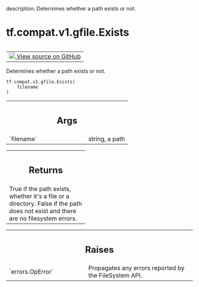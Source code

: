 description: Determines whether a path exists or not.

<div itemscope itemtype="http://developers.google.com/ReferenceObject">
<meta itemprop="name" content="tf.compat.v1.gfile.Exists" />
<meta itemprop="path" content="Stable" />
</div>

# tf.compat.v1.gfile.Exists

<!-- Insert buttons and diff -->

<table class="tfo-notebook-buttons tfo-api nocontent" align="left">
<td>
  <a target="_blank" href="https://github.com/tensorflow/tensorflow/blob/r2.4/tensorflow/python/lib/io/file_io.py#L236-L250">
    <img src="https://www.tensorflow.org/images/GitHub-Mark-32px.png" />
    View source on GitHub
  </a>
</td>
</table>



Determines whether a path exists or not.

<pre class="devsite-click-to-copy prettyprint lang-py tfo-signature-link">
<code>tf.compat.v1.gfile.Exists(
    filename
)
</code></pre>



<!-- Placeholder for "Used in" -->


<!-- Tabular view -->
 <table class="responsive fixed orange">
<colgroup><col width="214px"><col></colgroup>
<tr><th colspan="2"><h2 class="add-link">Args</h2></th></tr>

<tr>
<td>
`filename`
</td>
<td>
string, a path
</td>
</tr>
</table>



<!-- Tabular view -->
 <table class="responsive fixed orange">
<colgroup><col width="214px"><col></colgroup>
<tr><th colspan="2"><h2 class="add-link">Returns</h2></th></tr>
<tr class="alt">
<td colspan="2">
True if the path exists, whether it's a file or a directory.
False if the path does not exist and there are no filesystem errors.
</td>
</tr>

</table>



<!-- Tabular view -->
 <table class="responsive fixed orange">
<colgroup><col width="214px"><col></colgroup>
<tr><th colspan="2"><h2 class="add-link">Raises</h2></th></tr>

<tr>
<td>
`errors.OpError`
</td>
<td>
Propagates any errors reported by the FileSystem API.
</td>
</tr>
</table>

